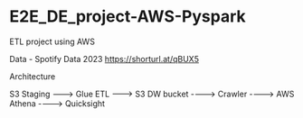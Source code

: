 # E2E_DE_project-AWS-Pyspark
ETL project using AWS

Data - Spotify Data 2023
https://shorturl.at/qBUX5



Architecture 

S3 Staging ---> Glue ETL ---> S3 DW bucket ----> Crawler ----> AWS Athena ----> Quicksight
